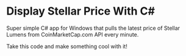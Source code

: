 # Display Stellar Price With C# 
Super simple C# app for Windows that pulls the latest price of Stellar Lumens from CoinMarketCap.com API every minute.

Take this code and make something cool with it!




